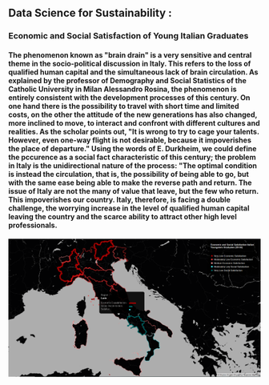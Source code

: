 ## Data Science for Sustainability : 
### Economic and Social Satisfaction of Young Italian Graduates

#### The phenomenon known as "brain drain" is a very sensitive and central theme in the socio-political discussion in Italy. This refers to the loss of qualified human capital and the simultaneous lack of brain circulation. As explained by the professor of Demography and Social Statistics of the Catholic University in Milan Alessandro Rosina, the phenomenon is entirely consistent with the development processes of this century. On one hand there is the possibility to travel with short time and limited costs, on the other the attitude of the new generations has also changed, more inclined to move, to interact and confront with different cultures and realities. As the scholar points out, "It is wrong to try to cage your talents. However, even one-way flight is not desirable, because it impoverishes the place of departure." Using the words of E. Durkheim, we could define the pccurence as a social fact characteristic of this century; the problem in Italy is the unidirectional nature of the process: "The optimal condition is instead the circulation, that is, the possibility of being able to go, but with the same ease being able to make the reverse path and return. The issue of Italy are not the many of value that leave, but the few who return. This impoverishes our country. Italy, therefore, is facing a double challenge, the worrying increase in the level of qualified human capital leaving the country and the scarce ability to attract other high level professionals.

![](images/italy.PNG)
